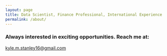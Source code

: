 ```yaml
---
layout: page
title: Data Scientist, Finance Professional, International Experience
permalink: /about/
---
```



### Always interested in  exciting opportunities. Reach me at:

[kyle.m.stanley16@gmail.com](mailto:kyle.m.stanley16@gmail.com)